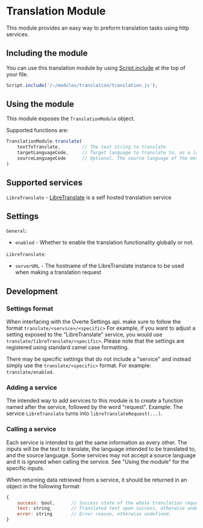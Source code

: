 # Translation Module

This module provides an easy way to preform translation tasks using http services.

## Including the module
You can use this translation module by using [Script.include](https://apidocs.overte.org/Script.html#.include) at the top of your file.

```javascript 
Script.include('/~/modules/translation/translation.js');
```

## Using the module
This module exposes the `TranslationModule` object.

Supported functions are:
```javascript
TranslationModule.translate(
	textToTranslate, 		// The text string to translate
	targetLanguageCode, 	// Target language to translate to, as a locale code. ("en" is English, "es" is Spanish, .etc)
	sourceLanguageCode		// Optional. The source language of the message. This ensures that the translation service knows what the source language is if it is supported.
)
``` 


## Supported services
`LibreTranslate` - [LibreTranslate](https://github.com/LibreTranslate/LibreTranslate) is a self hosted translation service

## Settings
`General`: 
- `enabled` - Whether to enable the translation functionality globally or not.

`LibreTranslate`:
- `serverURL` - The hostname of the LibreTranslate instance to be used when making a translation request

## Development
### Settings format
When interfacing with the Overte Settings api. make sure to follow the format `translate/<service>/<specific>`
For example, if you want to adjust a setting exposed to the "LibreTranslate" service, you would use `translate/libreTranslate/<specific>`. Please note that the settings are registered using standard camel case formatting. 

There may be specific settings that do not include a "service" and instead simply use the `translate/<specific>` format. For example: `translate/enabled`.

### Adding a service
The intended way to add services to this module is to create a function named after the service, followed by the word "request". 
Example: The service `LibreTranslate` turns into `libreTranslateRequest(...)`.

### Calling a service 
Each service is intended to get the same information as every other. The inputs will be the text to translate, the language intended to be translated to, and the source language. Some services may not accept a source language and it is ignored when calling the service. See "Using the module" for the specific inputs.

When returning data retrieved from a service, it should be returned in an object in the following format:
```javascript
{
	success: bool, 		// Success state of the whole translation request.
	text: string,		// Translated text upon success, otherwise undefined.
	error: string		// Error reason, otherwise undefined.
}
```
